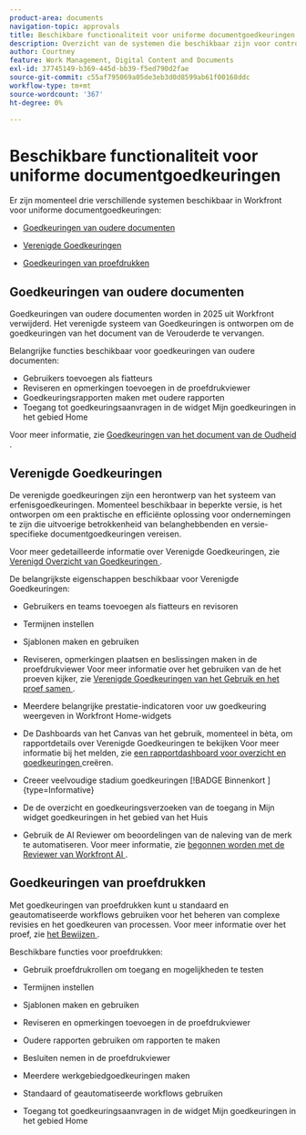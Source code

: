 ```yaml
---
product-area: documents
navigation-topic: approvals
title: Beschikbare functionaliteit voor uniforme documentgoedkeuringen
description: Overzicht van de systemen die beschikbaar zijn voor controle en goedkeuring in Workfront.
author: Courtney
feature: Work Management, Digital Content and Documents
exl-id: 37745149-b369-445d-bb39-f5ed790d2fae
source-git-commit: c55af795069a05de3eb3d0d8599ab61f00168ddc
workflow-type: tm+mt
source-wordcount: '367'
ht-degree: 0%

---
```


# Beschikbare functionaliteit voor uniforme documentgoedkeuringen

Er zijn momenteel drie verschillende systemen beschikbaar in Workfront voor uniforme documentgoedkeuringen:

* [Goedkeuringen van oudere documenten](#legacy-document-approvals)

* [Verenigde Goedkeuringen](#new-document-approvals)

* [Goedkeuringen van proefdrukken](#proof-approvals)

## Goedkeuringen van oudere documenten

Goedkeuringen van oudere documenten worden in 2025 uit Workfront verwijderd. Het verenigde systeem van Goedkeuringen is ontworpen om de goedkeuringen van het document van de Verouderde te vervangen.

Belangrijke functies beschikbaar voor goedkeuringen van oudere documenten:

* Gebruikers toevoegen als fiatteurs
* Reviseren en opmerkingen toevoegen in de proefdrukviewer
* Goedkeuringsrapporten maken met oudere rapporten
* Toegang tot goedkeuringsaanvragen in de widget Mijn goedkeuringen in het gebied Home

Voor meer informatie, zie [ Goedkeuringen van het document van de Oudheid ](/help/quicksilver/review-and-approve-work/manage-approvals/approval-process-in-workfront.md#document-approval-processes).

## Verenigde Goedkeuringen

De verenigde goedkeuringen zijn een herontwerp van het systeem van erfenisgoedkeuringen. Momenteel beschikbaar in beperkte versie, is het ontworpen om een praktische en efficiënte oplossing voor ondernemingen te zijn die uitvoerige betrokkenheid van belanghebbenden en versie-specifieke documentgoedkeuringen vereisen.

Voor meer gedetailleerde informatie over Verenigde Goedkeuringen, zie [ Verenigd Overzicht van Goedkeuringen ](/help/quicksilver/review-and-approve-work/document-reviews-and-approvals/document-approvals-overview.md).

De belangrijkste eigenschappen beschikbaar voor Verenigde Goedkeuringen:

* Gebruikers en teams toevoegen als fiatteurs en revisoren

* Termijnen instellen

* Sjablonen maken en gebruiken

* Reviseren, opmerkingen plaatsen en beslissingen maken in de proefdrukviewer
Voor meer informatie over het gebruiken van de het proeven kijker, zie [ Verenigde Goedkeuringen van het Gebruik en het proef samen ](/help/quicksilver/review-and-approve-work/document-reviews-and-approvals/doc-approvals-and-proofing.md).

* Meerdere belangrijke prestatie-indicatoren voor uw goedkeuring weergeven in Workfront Home-widgets

* De Dashboards van het Canvas van het gebruik, momenteel in bèta, om rapportdetails over Verenigde Goedkeuringen te bekijken
Voor meer informatie bij het melden, zie [ een rapportdashboard voor overzicht en goedkeuringen ](/help/quicksilver/review-and-approve-work/document-reviews-and-approvals/create-review-and-approval-dashboard.md) creëren.

* Creeer veelvoudige stadium goedkeuringen [!BADGE  Binnenkort ]{type=Informative}

* De de overzicht en goedkeuringsverzoeken van de toegang in Mijn widget goedkeuringen in het gebied van het Huis

* Gebruik de AI Reviewer om beoordelingen van de naleving van de merk te automatiseren. Voor meer informatie, zie [ begonnen worden met de Reviewer van Workfront AI ](/help/quicksilver/review-and-approve-work/document-reviews-and-approvals/wf-ai-reviewer.md).


## Goedkeuringen van proefdrukken

Met goedkeuringen van proefdrukken kunt u standaard en geautomatiseerde workflows gebruiken voor het beheren van complexe revisies en het goedkeuren van processen. Voor meer informatie over het proef, zie [ het Bewijzen ](/help/quicksilver/review-and-approve-work/proofing/proofing-overview/proofing-basics.md).

Beschikbare functies voor proefdrukken:

* Gebruik proefdrukrollen om toegang en mogelijkheden te testen

* Termijnen instellen

* Sjablonen maken en gebruiken

* Reviseren en opmerkingen toevoegen in de proefdrukviewer

* Oudere rapporten gebruiken om rapporten te maken

* Besluiten nemen in de proefdrukviewer

* Meerdere werkgebiedgoedkeuringen maken

* Standaard of geautomatiseerde workflows gebruiken

* Toegang tot goedkeuringsaanvragen in de widget Mijn goedkeuringen in het gebied Home

<!--
## Upcoming deprecations
-->
